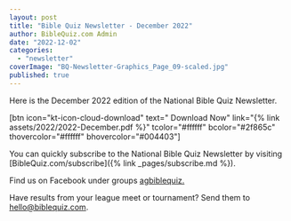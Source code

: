 ```yaml
---
layout: post
title: "Bible Quiz Newsletter - December 2022"
author: BibleQuiz.com Admin
date: "2022-12-02"
categories: 
  - "newsletter"
coverImage: "BQ-Newsletter-Graphics_Page_09-scaled.jpg"
published: true
---
```


Here is the December 2022 edition of the National Bible Quiz Newsletter.

\[btn icon="kt-icon-cloud-download" text=" Download Now" link="{% link assets/2022/2022-December.pdf %}" tcolor="#ffffff" bcolor="#2f865c" thovercolor="#ffffff" bhovercolor="#004403"\]

You can quickly subscribe to the National Bible Quiz Newsletter by visiting [BibleQuiz.com/subscribe]({% link _pages/subscribe.md %}).

Find us on Facebook under groups [agbiblequiz.](https://www.facebook.com/groups/agbiblequiz)

Have results from your league meet or tournament? Send them to [hello@biblequiz.com](mailto:hello@biblequiz.com).
